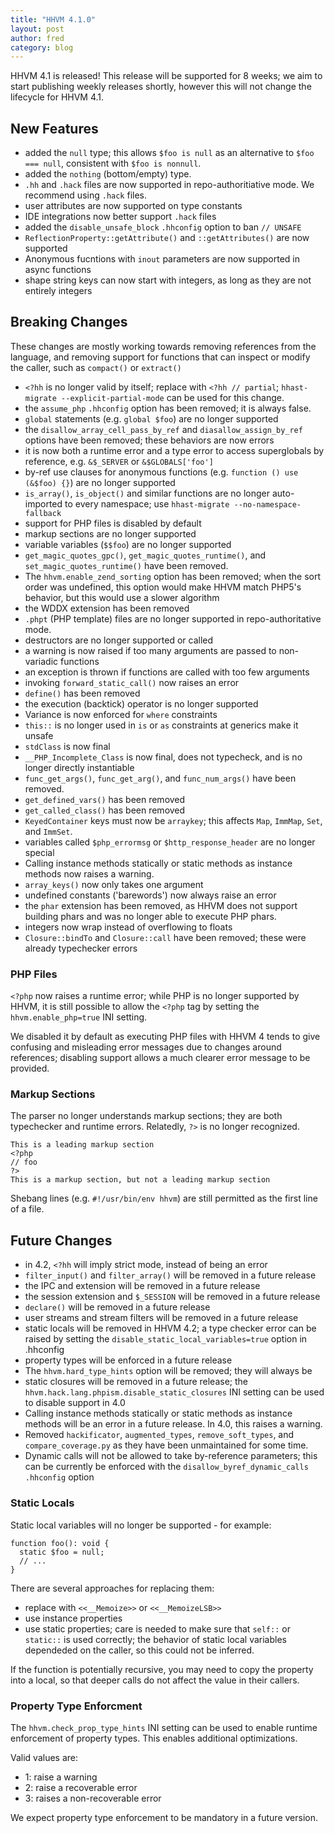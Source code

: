 ```yaml
---
title: "HHVM 4.1.0"
layout: post
author: fred
category: blog
---
```


HHVM 4.1 is released! This release will be supported for 8 weeks; we aim to
start publishing weekly releases shortly, however this will not change the
lifecycle for HHVM 4.1.

## New Features

- added the `null` type; this allows `$foo is null` as an alternative
  to `$foo === null`, consistent with `$foo is nonnull`.
- added the `nothing` (bottom/empty) type.
- `.hh` and `.hack` files are now supported in repo-authoritiative mode. We
  recommend using `.hack` files.
- user attributes are now supported on type constants
- IDE integrations now better support `.hack` files
- added the `disable_unsafe_block` `.hhconfig` option to ban `// UNSAFE`
- `ReflectionProperty::getAttribute()` and `::getAttributes()` are now supported
- Anonymous fucntions with `inout` parameters are now supported in async
  functions
- shape string keys can now start with integers, as long as they are not
  entirely integers

## Breaking Changes

These changes are mostly working towards removing references from the language,
and removing support for functions that can inspect or modify the caller, such
as `compact()` or `extract()`

- `<?hh` is no longer valid by itself; replace with `<?hh // partial`;
  `hhast-migrate --explicit-partial-mode` can be used for this change.
- the `assume_php` `.hhconfig` option has been removed; it is always false.
- `global` statements (e.g. `global $foo`) are no longer supported
- the `disallow_array_cell_pass_by_ref` and `diasallow_assign_by_ref` options
  have been removed; these behaviors are now errors
- it is now both a runtime error and a type error to access superglobals by
  reference, e.g. `&$_SERVER` or `&$GLOBALS['foo']`
- by-ref use clauses for anonymous functions (e.g. `function () use (&$foo) {}`)
  are no longer supported
- `is_array()`, `is_object()` and similar functions are no longer auto-imported
  to every namespace; use `hhast-migrate --no-namespace-fallback`
- support for PHP files is disabled by default
- markup sections are no longer supported
- variable variables (`$$foo`) are no longer supported
- `get_magic_quotes_gpc()`, `get_magic_quotes_runtime()`, and
  `set_magic_quotes_runtime()` have been removed.
- The `hhvm.enable_zend_sorting` option has been removed; when the sort order
  was undefined, this option would make HHVM match PHP5's behavior, but this
  would use a slower algorithm
- the WDDX extension has been removed
- `.phpt` (PHP template) files are no longer supported in repo-authoritative
  mode.
- destructors are no longer supported or called
- a warning is now raised if too many arguments are passed to non-variadic
  functions
- an exception is thrown if functions are called with too few arguments
- invoking `forward_static_call()` now raises an error
- `define()` has been removed
- the execution (backtick) operator is no longer supported
- Variance is now enforced for `where` constraints
- `this::` is no longer used in `is` or `as` constraints at generics make it
  unsafe
- `stdClass` is now final
- `__PHP_Incomplete_Class` is now final, does not typecheck, and is no longer
  directly instantiable
- `func_get_args()`, `func_get_arg()`, and `func_num_args()` have been removed.
- `get_defined_vars()` has been removed
- `get_called_class()` has been removed
- `KeyedContainer` keys must now be `arraykey`; this affects `Map`, `ImmMap`,
  `Set`, and `ImmSet`.
- variables called `$php_errormsg` or `$http_response_header` are no longer
  special
- Calling instance methods statically or static methods as instance methods
  now raises a warning.
- `array_keys()` now only takes one argument
- undefined constants ('barewords') now always raise an error
- the `phar` extension has been removed, as HHVM does not support building
  phars and was no longer able to execute PHP phars.
- integers now wrap instead of overflowing to floats
- `Closure::bindTo` and `Closure::call` have been removed; these were already
  typechecker errors

### PHP Files

`<?php` now raises a runtime error; while PHP is no longer supported by HHVM,
it is still possible to allow the `<?php` tag by setting the
`hhvm.enable_php=true` INI setting.

We disabled it by default as executing PHP files with HHVM 4 tends to give
confusing and misleading error messages due to changes around references;
disabling support allows a much clearer error message to be provided.

### Markup Sections

The parser no longer understands markup sections; they are both typechecker
and runtime errors. Relatedly, `?>` is no longer recognized.

```
This is a leading markup section
<?php
// foo
?>
This is a markup section, but not a leading markup section
```

Shebang lines (e.g. `#!/usr/bin/env hhvm`) are still permitted as the first
line of a file.

## Future Changes

- in 4.2, `<?hh` will imply strict mode, instead of being an error
- `filter_input()` and `filter_array()` will be removed in a future release
- the IPC and extension will be removed in a future release
- the session extension and `$_SESSION` will be removed in a future release
- `declare()` will be removed in a future release
- user streams and stream filters will be removed in a future release
- static locals will be removed in HHVM 4.2; a type checker error can be raised
  by setting the `disable_static_local_variables=true` option in .hhconfig
- property types will be enforced in a future release
- The `hhvm.hard_type_hints` option will be removed; they will always be
- static closures will be removed in a future release; the
  `hhvm.hack.lang.phpism.disable_static_closures` INI setting can be used to
  disable support in 4.0
- Calling instance methods statically or static methods as instance methods will
  be an error in a future release. In 4.0, this raises a warning.
- Removed `hackificator`, `augmented_types`, `remove_soft_types`, and
  `compare_coverage.py` as they have been unmaintained for some time.
- Dynamic calls will not be allowed to take by-reference parameters; this can
  be currently be enforced with the `disallow_byref_dynamic_calls` `.hhconfig`
  option 

### Static Locals

Static local variables will no longer be supported - for example:

```
function foo(): void {
  static $foo = null;
  // ...
}
```

There are several approaches for replacing them:
- replace with `<<__Memoize>>` or `<<__MemoizeLSB>>`
- use instance properties
- use static properties; care is needed to make sure that `self::` or `static::`
  is used correctly; the behavior of static local variables dependeded on the
  caller, so this could not be inferred.

If the function is potentially recursive, you may need to copy the property
into a local, so that deeper calls do not affect the value in their callers.

### Property Type Enforcment

The `hhvm.check_prop_type_hints` INI setting can be used to enable runtime
enforcement of property types. This enables additional optimizations.

Valid values are:
- 1: raise a warning
- 2: raise a recoverable error
- 3: raises a non-recoverable error

We expect property type enforcement to be mandatory in a future version.
